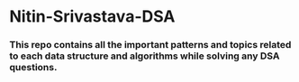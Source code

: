 # Nitin-Srivastava-DSA

### This repo contains all the important patterns and topics related to each data structure and algorithms while solving any DSA questions.
